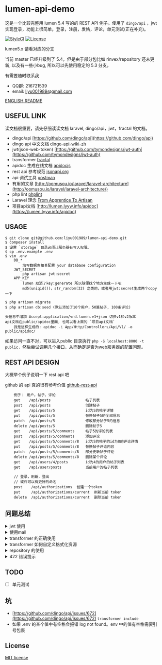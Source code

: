 # lumen-api-demo

这是一个比较完整用 lumen 5.4 写的的 REST API 例子。使用了 `dingo/api` ，jwt 实现登录，功能上很简单，登录，注册，发帖，评论，单元测试(正在补充)。

[![StyleCI](https://styleci.io/repos/44219096/shield)](https://styleci.io/repos/44219096)
[![License](https://img.shields.io/github/license/liyu001989/lumen-api-demo.svg)](LICENSE)

lumen5.x 请看对应的分支

当前 master 已经升级到了 5.4，但是由于部分包比如 rinvex/repository 还未更新, 以及有一些小bug, 所以可以先使用稳定的 5.3 分支。

有需要随时联系我 

- QQ群: 216721539
- email: liyu001989@gmail.com

[ENGLISH README](./EN_README.md)


## USEFUL LINK

读文档很重要，请先仔细读读文档 laravel, dingo/api，jwt，fractal 的文档。

- dingo/api [https://github.com/dingo/api](https://github.com/dingo/api)
- dingo api 中文文档 [dingo-api-wiki-zh](https://github.com/liyu001989/dingo-api-wiki-zh)
- jwt(json-web-token) [https://github.com/tymondesigns/jwt-auth](https://github.com/tymondesigns/jwt-auth)
- transformer [fractal](http://fractal.thephpleague.com/)
- apidoc 生成在线文档 [apidocjs](http://apidocjs.com/)
- rest api 参考规范 [jsonapi.org](http://jsonapi.org/format/)
- api 调试工具 [postman](https://www.getpostman.com/)
- 有用的文章 [http://oomusou.io/laravel/laravel-architecture](http://oomusou.io/laravel/laravel-architecture/)
- php lint [phplint](https://github.com/overtrue/phplint)
- Laravel 理念 [From Apprentice To Artisan](https://my.oschina.net/zgldh/blog/389246)
- 项目api文档 [http://lumen.lyyw.info/apidoc](https://lumen.lyyw.info/apidoc)

## USAGE

```
$ git clone git@github.com:liyu001989/lumen-api-demo.git
$ composer install
$ 设置 `storage` 目录必须让服务器有写入权限。
$ cp .env.example .env
$ vim .env
    DB_*
        填写数据库相关配置 your database configuration
    JWT_SECRET
        php artisan jwt:secret
    APP_KEY
        lumen 取消了key:generate 所以随便找个地方生成一下吧
        md5(uniqid())，str_random(32) 之类的，或者用jwt:secret生成两个copy一下

$ php artisan migrate
$ php artisan db:seed (默认添加了10个用户，50篇帖子, 100条评论)

头信息中增加 Accept:application/vnd.lumen.v1+json 切换v1和v2版本
api文档在public/apidoc里面, 也可以看上面的 `项目api文档`
    我是这样生成的: apidoc -i App/Http/Controllers/Api/V1/ -o public/apidoc/
```
如果访问一直不对，可以进入public 目录执行 `php -S localhost:8000 -t public`，然后尝试调用几个接口，从而确定是否为web服务器的配置问题。

## REST API DESIGN

大概举个例子说明一下 rest api 吧

github 的 api 真的很有参考价值 [github-rest-api](https://developer.github.com/v3/)

        例子： 用户，帖子，评论
        get    /api/posts              	 帖子列表
        post   /api/posts              	 创建帖子
        get    /api/posts/5            	 id为5的帖子详情
        put    /api/posts/5            	 替换帖子5的全部信息
        patch  /api/posts/5            	 修改部分帖子5的信息
        delete /api/posts/5            	 删除帖子5
        get    /api/posts/5/comments     帖子5的评论列表
        post   /api/posts/5/comments     添加评论
        get    /api/posts/5/comments/8   id为5的帖子的id为8的评论详情
        put    /api/posts/5/comments/8   替换帖子评论内容
        patch  /api/posts/5/comments/8   部分更新帖子评论
        delete /api/posts/5/comments/8   删除某个评论
        get    /api/users/4/posts        id为4的用户的帖子列表
        get    /api/user/posts           当前用户的帖子列表

        // 登录，刷新，登出
        // 或许可以有更好的命名
        post    /api/authorizations  创建一个token
        put     /api/authorizations/current  刷新当前 token
        delete  /api/authorizations/current  删除当前 token

## 问题总结

<details>
  <summary>jwt 使用</summary>

lumen 5.2 取消了session，没有了 auth 的实例，所以使用jwt的时候需要配置一下，注意 config/auth.php 中的配置，而且 user 的 model 需要实现 `Tymon\JWTAuth\Contracts\JWTSubject`;
</details>

<details>
  <summary>使用mail</summary>

  写了个例子，注册之后给用户发送邮件, 可以参考一下。

- composer 加 illuminate/mail 和 guzzlehttp/guzzle 这两个库
- 在 bootstrap/app.php 或者 provider 中注册 mail 服务
- 增加配置 mail 和 services, 从 laravel 项目里面 cp 过来
- 在 env 中增加 `MAIL_DRIVER`，账户，密码等配置
</details>

<details>
  <summary>transformer 的正确使用</summary>

  transformer 是个数据转换层，帮助你格式化资源。还可以帮助你处理资源之间的引用关系。

  试着体会一下以下几个url的也许就明白了

  - [http://lumen.lyyw.info/api/posts](http://lumen.lyyw.info/api/posts)  所有帖子列表
  - [http://lumen.lyyw.info/api/posts?include=user](http://lumen.lyyw.info/api/posts?include=user) 所有帖子列表及发帖用户
  - [http://lumen.lyyw.info/api/posts?include=user,comments](http://lumen.lyyw.info/api/posts?include=user,comments) 帖子列表及发帖的用户和发帖的评论
  - [http://lumen.lyyw.info/api/posts?include=user,comments:limit(1)](http://lumen.lyyw.info/api/posts?include=user,comments:limit(1)) 帖子列表及发帖的用户和发帖的1条评论
  - [http://lumen.lyyw.info/api/posts?include=user,comments.user](http://lumen.lyyw.info/api/posts?include=user,comments.user) 帖子列表及发帖的用户和发帖的评论，及评论的用户信息
  - [http://lumen.lyyw.info/api/posts?include=user,comments:limit(1),comments.user](http://lumen.lyyw.info/api/posts?include=user,comments:limit(1),comments.user)  帖子列表及发帖的用户和发帖的1条评论，及评论的用户信息，及评论的用户信息

  
  是不是很强大，我们只需要提供资源，及资源之间的引用关系，省了多少事
 
</details>

<details>
  <summary>transformer 如何自定义格式化资源</summary>

dingo/api 使用了 [Fractal](http://fractal.thephpleague.com/) 做数据转换，fractal 提供了3种基础的序列化格式，Array，DataArray，JsonApi，在这里有详细的说明 [http://fractal.thephpleague.com/serializers/](http://fractal.thephpleague.com/serializers/)。DataArray 是默认的，也就是所有资源一定有data和meta。当然也可以按下面这样自定义：

        只需要在 bootstrap/app.php 中设置 serializer 就行了。具体见 bootstrap/app.php 有注释
        $app['Dingo\Api\Transformer\Factory']->setAdapter(function ($app) {
            $fractal = new League\Fractal\Manager;
            // 自定义的和fractal提供的
            // $serializer = new League\Fractal\Serializer\JsonApiSerializer();
            $serializer = new League\Fractal\Serializer\ArraySerializer();
            // $serializer = new App\Serializers\NoDataArraySerializer();
            $fractal->setSerializer($serializer);,
            return new Dingo\Api\Transformer\Adapter\Fractal($fractal);
        });

个人认为默认的 DataArray 就很好用了，基本满足了 API 的需求
</details>

<details>
  <summary>repository 的使用</summary>

  为了不造成误解，v1 版本的 api 使用了仓库, v2 版本直接使用的 Eloquent。

  我对 repository 的理解是，它是一层对 orm 的封装，让 model 和 controller 层解耦，controller 只是关心增删该查什么数据，并不关心数据的操作是通过什么完成的，orm也好，DB也好，只要实现接口就好。而且封装了一层，我就可以对一些查询数据方便的进行缓存，而不需要调整 controller，非常方面，清晰。

  仓库不方便的地方就是对于普通的项目来说，切换 orm，或者抛弃 orm 转为全部使用 DB，基本上是不可能的，或者也是很后期优化的时候才会用到。还有就是，当一开始大家对 repository 的概念不清楚的时候，尝尝把大段的业务逻辑放在里面，而原本这些个业务逻辑应该出现在 controller 和 services 中。对我来说仓库的主要作用就是解耦和缓存。

  所以一般的项目就直接使用 Eloquent 吧, 不要过度设计，这里只是个例子。使用 ORM 是一件很方面的事情，dingo 的 transform 这一层就是通过 Eloquent 去预加载的。

  例子中使用的是 `rinvex/repository` 这个库。
</details>

<details>
  <summary>422 错误提示</summary>

  参考了 github 的错误提示，这样可能更方便 app 对接，格式固定有field 和code，field为字段名，code为错误提示。

  如果想用默认的，在 BaseController 中使用下面的代码即可
  `throw new ValidationHttpException($validator->errors());`
</details>

## TODO
- [ ] 单元测试

## 坑
- [https://github.com/dingo/api/issues/672](https://github.com/dingo/api/issues/672)  `transformer include`
- 如果 .env 的某个值中有空格会报错 log not found。env 中的值有空格需要引号包裹

## License

[MIT license](http://opensource.org/licenses/MIT)
